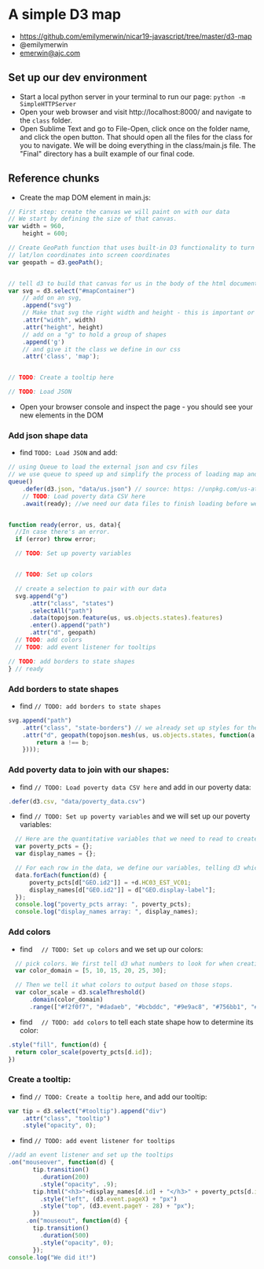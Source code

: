 # A simple D3 map

- https://github.com/emilymerwin/nicar19-javascript/tree/master/d3-map
- @emilymerwin
- emerwin@ajc.com


## Set up our dev environment
- Start a local python server in your terminal to run our page: `python -m SimpleHTTPServer`
- Open your web browser and visit http://localhost:8000/ and navigate to the `class` folder.
- Open Sublime Text and go to File-Open, click once on the folder name, and click the open button. That should open all the files for the class for you to navigate. We will be doing everything in the class/main.js file. The "Final" directory has a built example of our final code.

## Reference chunks
- Create the map DOM element in main.js:

```javascript
// First step: create the canvas we will paint on with our data
// We start by defining the size of that canvas.
var width = 960,
    height = 600;

// Create GeoPath function that uses built-in D3 functionality to turn
// lat/lon coordinates into screen coordinates
var geopath = d3.geoPath();


// tell d3 to build that canvas for us in the body of the html document. Using d3's special syntax, we tell it to find the "#mapContainer" div
var svg = d3.select("#mapContainer")
    // add on an svg, 
    .append("svg")
    // Make that svg the right width and height - this is important or it won't show up!
    .attr("width", width)
    .attr("height", height)
    // add on a "g" to hold a group of shapes
    .append('g')
    // and give it the class we define in our css
    .attr('class', 'map');


// TODO: Create a tooltip here

// TODO: Load JSON
```

- Open your browser console and inspect the page - you should see your new elements in the DOM

### Add json shape data
- find `TODO: Load JSON` and add: 

```javascript
// using Queue to load the external json and csv files
// we use queue to speed up and simplify the process of loading map and data
queue()
    .defer(d3.json, "data/us.json") // source: https: //unpkg.com/us-atlas@1.0.2/us/10m.json
    // TODO: Load poverty data CSV here
    .await(ready); //we need our data files to finish loading before we can use them


function ready(error, us, data){
  //In case there's an error.
  if (error) throw error;

  // TODO: Set up poverty variables


  // TODO: Set up colors

  // create a selection to pair with our data
  svg.append("g")
      .attr("class", "states")
      .selectAll("path")
      .data(topojson.feature(us, us.objects.states).features)
      .enter().append("path")
      .attr("d", geopath)
  // TODO: add colors
  // TODO: add event listener for tooltips

// TODO: add borders to state shapes
} // ready
```

### Add borders to state shapes
- find `// TODO: add borders to state shapes`
```javascript
svg.append("path")
    .attr("class", "state-borders") // we already set up styles for these in styles.css
    .attr("d", geopath(topojson.mesh(us, us.objects.states, function(a, b) { // topojson.mesh basically simplifies the borders so that identical boundaries shared by two shapes will be treated as one
        return a !== b;
    })));
```

### Add poverty data to join with our shapes:

- find  `// TODO: Load poverty data CSV here` and add in our poverty data:

```javascript
.defer(d3.csv, "data/poverty_data.csv")
```

- find `// TODO: Set up poverty variables` and we will set up our poverty variables:
```javascript
  // Here are the quantitative variables that we need to read to create the map. First, we create empty variables that we're going to fill with our data later
  var poverty_pcts = {};
  var display_names = {};

  // For each row in the data, we define our variables, telling d3 which columns to look for. The + sign indicates that they need to be converted into numbers, rather than read as text strings
  data.forEach(function(d) {
      poverty_pcts[d["GEO.id2"]] = +d.HC03_EST_VC01;
      display_names[d["GEO.id2"]] = d["GEO.display-label"];
  });
  console.log("poverty_pcts array: ", poverty_pcts);
  console.log("display_names array: ", display_names);
```

### Add colors
- find `  // TODO: Set up colors` and we set up our colors:

```javascript
  // pick colors. We first tell d3 what numbers to look for when creating stops...
  var color_domain = [5, 10, 15, 20, 25, 30];

  // Then we tell it what colors to output based on those stops.
  var color_scale = d3.scaleThreshold()
      .domain(color_domain)
      .range(["#f2f0f7", "#dadaeb", "#bcbddc", "#9e9ac8", "#756bb1", "#54278f"]);
```

- find `  // TODO: add colors` to tell each state shape how to determine its color:
```javascript
.style("fill", function(d) {
  return color_scale(poverty_pcts[d.id]);
})
 ```
 
 
### Create a tooltip:

- find `// TODO: Create a tooltip here`, and add our tooltip: 

```javascript
var tip = d3.select("#tooltip").append("div")
    .attr("class", "tooltip")
    .style("opacity", 0);
```

- find `// TODO: add event listener for tooltips`
```javascript
//add an event listener and set up the tooltips
.on("mouseover", function(d) {
       tip.transition()
         .duration(200)
         .style("opacity", .9);
       tip.html("<h3>"+display_names[d.id] + "</h3>" + poverty_pcts[d.id] + "%")
         .style("left", (d3.event.pageX) + "px")
         .style("top", (d3.event.pageY - 28) + "px");
       })
     .on("mouseout", function(d) {
       tip.transition()
         .duration(500)
         .style("opacity", 0);
       });
console.log("We did it!")
```